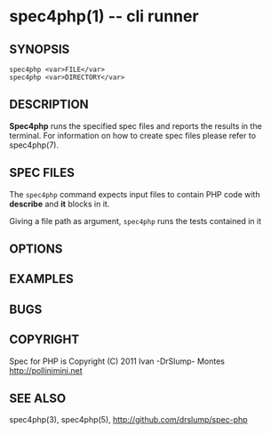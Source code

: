 spec4php(1) -- cli runner
=========================

## SYNOPSIS

    spec4php <var>FILE</var>
    spec4php <var>DIRECTORY</var>


## DESCRIPTION

**Spec4php** runs the specified spec files and reports the results
in the terminal. For information on how to create spec files please
refer to spec4php(7).


## SPEC FILES

The `spec4php` command expects input files to contain PHP code with
**describe** and **it** blocks in it.

Giving a file path as argument, `spec4php` runs the tests contained
in it

## OPTIONS ##

## EXAMPLES ##

## BUGS ##

## COPYRIGHT ##

Spec for PHP is Copyright (C) 2011 Ivan -DrSlump- Montes <http://pollinimini.net>

## SEE ALSO

spec4php(3), spec4php(5),
<http://github.com/drslump/spec-php>


[SYNOPSIS]: #SYNOPSIS "SYNOPSIS"
[DESCRIPTION]: #DESCRIPTION "DESCRIPTION"
[SPEC FILES]: #SPEC-FILES "SPEC FILES"
[OPTIONS]: #OPTIONS "OPTIONS"
[EXAMPLES]: #EXAMPLES "EXAMPLES"
[BUGS]: #BUGS "BUGS"
[COPYRIGHT]: #COPYRIGHT "COPYRIGHT"
[SEE ALSO]: #SEE-ALSO "SEE ALSO"


[spec4php(1)]: spec4php.1.html
[spec4php(3)]: spec4php.3.html
[spec4php(5)]: spec4php.5.html
